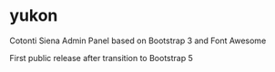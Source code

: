 # yukon
Cotonti Siena Admin Panel based on Bootstrap 3 and Font Awesome

First public release after transition to Bootstrap 5
